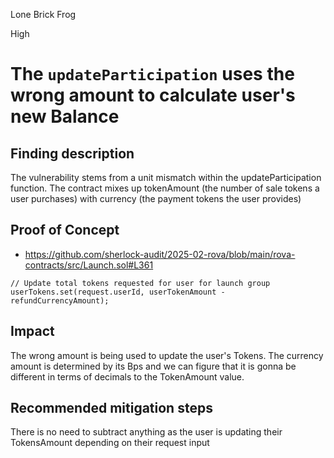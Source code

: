 Lone Brick Frog

High

# The `updateParticipation` uses the wrong amount to calculate user's new Balance

## Finding description
The vulnerability stems from a unit mismatch within the updateParticipation function. The contract mixes up tokenAmount (the number of sale tokens a user purchases) with currency (the payment tokens the user provides)

## Proof of Concept
- https://github.com/sherlock-audit/2025-02-rova/blob/main/rova-contracts/src/Launch.sol#L361
```solidity
// Update total tokens requested for user for launch group
userTokens.set(request.userId, userTokenAmount - refundCurrencyAmount);
```

## Impact
The wrong amount is being used to update the user's Tokens. The currency amount is determined by its Bps and we can figure that it is gonna be different in terms of decimals to the TokenAmount value.

## Recommended mitigation steps
There is no need to subtract anything as the user is updating their TokensAmount depending on their request input